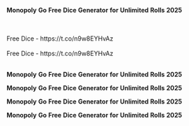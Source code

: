 <strong>Monopoly</strong> <strong>Go</strong> <strong>Free</strong> <strong>Dice</strong> <strong>Generator</strong> <strong>for</strong> <strong>Unlimited</strong> <strong>Rolls</strong> <strong>2025</strong>

<br>
<br>Free Dice - https://t.co/n9w8EYHvAz
<br>
<br>Free Dice - https://t.co/n9w8EYHvAz
<br>
<br>

<strong>Monopoly</strong> <strong>Go</strong> <strong>Free</strong> <strong>Dice</strong> <strong>Generator</strong> <strong>for</strong> <strong>Unlimited</strong> <strong>Rolls</strong> <strong>2025</strong>

<strong>Monopoly</strong> <strong>Go</strong> <strong>Free</strong> <strong>Dice</strong> <strong>Generator</strong> <strong>for</strong> <strong>Unlimited</strong> <strong>Rolls</strong> <strong>2025</strong>

<strong>Monopoly</strong> <strong>Go</strong> <strong>Free</strong> <strong>Dice</strong> <strong>Generator</strong> <strong>for</strong> <strong>Unlimited</strong> <strong>Rolls</strong> <strong>2025</strong>

<strong>Monopoly</strong> <strong>Go</strong> <strong>Free</strong> <strong>Dice</strong> <strong>Generator</strong> <strong>for</strong> <strong>Unlimited</strong> <strong>Rolls</strong> <strong>2025</strong>
